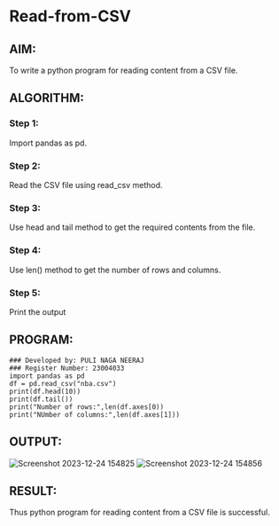 # Read-from-CSV

## AIM:
To write a python program for reading content from a CSV file.
## ALGORITHM:
### Step 1:
Import pandas as pd.

### Step 2:
Read the CSV file using read_csv method.

### Step 3:
Use head and tail method to get the required contents from the file.

### Step 4:
Use len() method to get the number of rows and columns.

### Step 5:
Print the output

## PROGRAM:
```
### Developed by: PULI NAGA NEERAJ
### Register Number: 23004033
import pandas as pd
df = pd.read_csv("nba.csv")
print(df.head(10))
print(df.tail())
print("Number of rows:",len(df.axes[0))
print("NUmber of columns:",len(df.axes[1]))
```
## OUTPUT:
![Screenshot 2023-12-24 154825](https://github.com/PuliNagaNeeraj/Read-from-CSV/assets/138849173/0a4574f2-6152-4dcd-a52a-98fe896a2b82)
![Screenshot 2023-12-24 154856](https://github.com/PuliNagaNeeraj/Read-from-CSV/assets/138849173/7a7b4044-e66e-4d67-b827-af3f60d783c0)

## RESULT:
Thus python program for reading content from a CSV file is successful.


